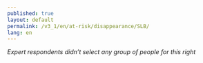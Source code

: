 ```yaml
---
published: true
layout: default
permalink: /v3_1/en/at-risk/disappearance/SLB/
lang: en
---
```

_Expert respondents didn’t select any group of people for this right_
